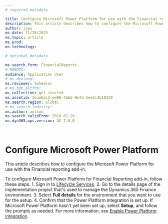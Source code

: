 ```yaml
---
# required metadata

title: Configure Microsoft Power Platform for use with the Financial reporting add-in
description: This article describes how to configure the Microsoft Power Platform for use with the Financial reporting add-in.
author: jiwo
ms.date: 11/28/2023
ms.topic: article
ms.prod: 
ms.technology: 

# optional metadata

ms.search.form: FinancialReports
# ROBOTS: 
audience: Application User
# ms.devlang: 
ms.reviewer: twheeloc
# ms.tgt_pltfrm: 
ms.collection: get-started
ms.assetid: 3eae6dc3-ee06-4b6d-9e7d-1ee2c3b10339
ms.search.region: Global
# ms.search.industry: 
ms.author: aolson
ms.search.validFrom: 2016-02-28
ms.dyn365.ops.version: AX 7.0.0

---
```


# Configure Microsoft Power Platform
This article describes how to configure the Microsoft Power Platform for use with the Financial reporting add-in.


To configure Microsoft Power Platform for Financial Reporting add-in, follow these steps.
	1. Sign in to [Lifecycle Services](https://lcs.dynamics.com/Logon/Index).
	2. Go to the details page of the implementation project that's used to manage the Dynamics 365 Finance environment.
	3. Select **Full details** for the environment that you want to use for the setup.
	4. Confirm that the Power Platform integration is set up. If Microsoft Power Platform hasn't yet been set up, select **Setup**, and follow the prompts as needed. 
	For more information, see [Enable Power Platform integration](../../fin-ops-core/dev-itpro/power-platform/enable-power-platform-integration.md).
